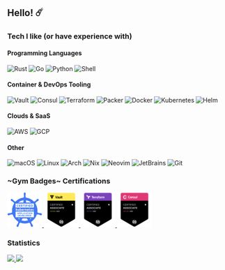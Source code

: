 ## Hello! :comet:

<!-- https://simpleicons.org/ -->

### Tech I like (or have experience with)

#### Programming Languages

![Rust](https://img.shields.io/badge/-Rust-DEA584?style=flat-square&logo=rust&logoColor=black)
![Go](https://img.shields.io/badge/-Go-00ADD8?style=flat-square&logo=go&logoColor=white)
![Python](https://img.shields.io/badge/-Python-3776AB?style=flat-square&logo=python&logoColor=white)
![Shell](https://img.shields.io/badge/-Shell-4EAA25?style=flat-square&logo=gnubash&logoColor=white)

#### Container & DevOps Tooling

![Vault](https://img.shields.io/badge/-Vault-000000?style=flat-square&logo=vault&logoColor=white)
![Consul](https://img.shields.io/badge/-Consul-F24C53?style=flat-square&logo=consul&logoColor=white)
![Terraform](https://img.shields.io/badge/-Terraform-7B42BC?style=flat-square&logo=terraform&logoColor=white)
![Packer](https://img.shields.io/badge/-Packer-02A8EF?style=flat-square&logo=packer&logoColor=white)
![Docker](https://img.shields.io/badge/-Docker-46a2f1?style=flat-square&logo=docker&logoColor=white)
![Kubernetes](https://img.shields.io/badge/-Kubernetes-326CE5?style=flat-square&logo=kubernetes&logoColor=white)
![Helm](https://img.shields.io/badge/-Helm-0F1689?style=flat-square&logo=helm&logoColor=white)

#### Clouds & SaaS

![AWS](https://img.shields.io/badge/-AWS-FF9900?style=flat-square&logo=amazonaws&logoColor=white)
![GCP](https://img.shields.io/badge/-GCP-4285F4?style=flat-square&logo=googlecloud&logoColor=white)

#### Other

![macOS](https://img.shields.io/badge/-macOS-000000?style=flat-square&logo=apple&logoColor=white)
![Linux](https://img.shields.io/badge/-Linux-FCC624?style=flat-square&logo=linux&logoColor=black)
![Arch](https://img.shields.io/badge/-Arch-1793D1?style=flat-square&logo=archlinux&logoColor=white)
![Nix](https://img.shields.io/badge/-Nix-5277C3?style=flat-square&logo=nixos&logoColor=white)
![Neovim](https://img.shields.io/badge/-Neovim-57A143?style=flat-square&logo=neovim&logoColor=white)
![JetBrains](https://img.shields.io/badge/-JetBrains-000000?style=flat-square&logo=intellijidea&logoColor=white)
![Git](https://img.shields.io/badge/-Git-F05032?style=flat-square&logo=git&logoColor=white)

### ~Gym Badges~ Certifications

<a href="https://www.youracclaim.com/badges/5cc416cb-a464-4d05-9f0b-30ea34ccac7d/public_url">
  <img height="80" width="80" src="./assets/lf-ckad.png" alt="Certified Kubernetes Application Developer">
</a>
<a href="https://www.youracclaim.com/badges/eca96d47-4c9d-4b96-a497-5618268ace0c/public_url">
  <img height="80" width="80" src="./assets/hcva0-002.png" alt="HashiCorp Certified: Vault Associate">
</a>
<a href="https://www.youracclaim.com/badges/3125aa27-88e5-49d1-83d8-4427b8f03a1c/public_url">
  <img height="80" width="80" src="./assets/hcta0-002.png" alt="HashiCorp Certified: Terraform Associate">
</a>
<a href="https://www.youracclaim.com/badges/65004345-d21a-452e-b185-93f9ab3614a9/public_url">
  <img height="80" width="80" src="./assets/hcca0-002.png" alt="HashiCorp Certified: Consul Associate">
</a>

### Statistics

<!-- Hack to display theme matching system light/dark mode  -->

<a href="https://github.com/anuraghazra/github-readme-stats#gh-light-mode-only">
  <img src="https://github-readme-stats.vercel.app/api/top-langs/?username=pbar1&layout=compact&hide=css&langs_count=6&exclude_repo=vault-rs&theme=default#gh-light-mode-only" />
</a>
<a href="https://github.com/anuraghazra/github-readme-stats#gh-dark-mode-only">
  <img src="https://github-readme-stats.vercel.app/api/top-langs/?username=pbar1&layout=compact&hide=css&langs_count=6&exclude_repo=vault-rs&theme=github_dark#gh-dark-mode-only" />
</a>
